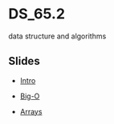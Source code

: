 # DS_65.2 
data structure and algorithms

## Slides
- [Intro](https://docs.google.com/presentation/d/1Df17rXPlEiveelnhPzfW4CQuzfKDUTsTL8f5xGSuA4Q/edit?usp=sharing)

- [Big-O](https://docs.google.com/presentation/d/193lc78ZvPeN8lHhNEH2_4a65FSjpna09cRkAO5AjkGU/edit?usp=sharing)

- [Arrays](https://docs.google.com/presentation/d/13KWzc7KfxSfnQRPyqxafJs704iEXxxVU78Xlw0PvQHM/edit?usp=sharing)